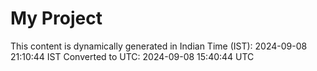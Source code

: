 # My Project

This content is dynamically generated in Indian Time (IST): 2024-09-08 21:10:44 IST
Converted to UTC: 2024-09-08 15:40:44 UTC
